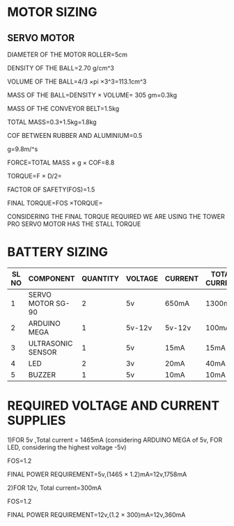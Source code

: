 # MOTOR SIZING
## SERVO MOTOR

DIAMETER OF THE MOTOR ROLLER=5cm

DENSITY OF THE BALL=2.70 g/cm^3

VOLUME OF THE BALL=4/3 ×pi ×3^3=113.1cm^3 

MASS OF THE BALL=DENSITY  × VOLUME= 305 gm=0.3kg

MASS OF THE CONVEYOR BELT=1.5kg

TOTAL MASS=0.3+1.5kg=1.8kg

COF BETWEEN RUBBER AND ALUMINIUM=0.5

g=9.8m/^s


FORCE=TOTAL MASS × g × COF=8.8

TORQUE=F × D/2=


FACTOR OF SAFETY(FOS)=1.5


FINAL TORQUE=FOS ×TORQUE=



CONSIDERING THE FINAL TORQUE REQUIRED WE ARE USING THE TOWER PRO SERVO MOTOR   HAS THE STALL TORQUE 







# BATTERY SIZING


|SL NO | COMPONENT  | QUANTITY | VOLTAGE | CURRENT | TOTAL CURRENT|
|------|------------|----------|---------|---------|--------------|
|1|SERVO MOTOR SG-90|2|5v|650mA|1300mA|
|2|ARDUINO MEGA|1|5v-12v|5v-12v|100mA|
|3|ULTRASONIC SENSOR|1|5v|15mA|15mA|
|4|LED|2|3v|20mA|40mA|
|5|BUZZER|1|5v|10mA|10mA|



# REQUIRED VOLTAGE AND CURRENT SUPPLIES


1)FOR 5v ,Total current = 1465mA (considering ARDUINO MEGA of 5v,  FOR LED, considering the highest voltage -5v)    

  FOS=1.2

  FINAL POWER REQUIREMENT=5v,(1465 × 1.2)mA=12v,1758mA

2)FOR 12v, Total current=300mA

  FOS=1.2

  FINAL POWER REQUIREMENT=12v,(1.2 × 300)mA=12v,360mA  
